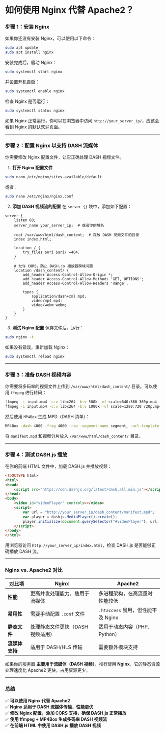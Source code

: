 # **如何使用 Nginx 代替 Apache2？**
### **步骤 1：安装 Nginx**
如果你还没有安装 Nginx，可以使用以下命令：
```bash
sudo apt update
sudo apt install nginx
```
安装完成后，启动 Nginx：
```bash
sudo systemctl start nginx
```
并设置开机自启：
```bash
sudo systemctl enable nginx
```
检查 Nginx 是否运行：
```bash
sudo systemctl status nginx
```
如果 Nginx 正常运行，你可以在浏览器中访问 `http://your_server_ip/`，应该会看到 Nginx 的默认欢迎页面。

---

### **步骤 2：配置 Nginx 以支持 DASH 流媒体**
你需要修改 Nginx 配置文件，让它正确处理 DASH 视频文件。

1. **打开 Nginx 配置文件**
```bash
sudo nano /etc/nginx/sites-available/default
```
或者：
```bash
sudo nano /etc/nginx/nginx.conf
```

2. **添加 DASH 视频流的配置**
在 `server {}` 块中，添加如下配置：
```nginx
server {
    listen 80;
    server_name your_server_ip;  # 或者你的域名

    root /var/www/html/dash_content;  # 存放 DASH 视频文件的目录
    index index.html;

    location / {
        try_files $uri $uri/ =404;
    }

    # 允许 CORS，防止 DASH.js 播放器跨域问题
    location /dash_content/ {
        add_header Access-Control-Allow-Origin *;
        add_header Access-Control-Allow-Methods 'GET, OPTIONS';
        add_header Access-Control-Allow-Headers 'Range';

        types {
            application/dash+xml mpd;
            video/mp4 mp4;
            video/webm webm;
        }
    }
}
```

3. **测试 Nginx 配置**
保存文件后，运行：
```bash
sudo nginx -t
```
如果没有错误，重新加载 Nginx：
```bash
sudo systemctl reload nginx
```

---

### **步骤 3：准备 DASH 视频内容**
你需要将多码率的视频文件上传到 `/var/www/html/dash_content/` 目录。可以使用 `ffmpeg` 进行转码：
```bash
ffmpeg -i input.mp4 -c:v libx264 -b:v 500k -vf scale=640:360 360p.mp4
ffmpeg -i input.mp4 -c:v libx264 -b:v 1000k -vf scale=1280:720 720p.mp4
```
然后使用 `MP4Box` 生成 MPD（DASH 清单）：
```bash
MP4Box -dash 4000 -frag 4000 -rap -segment-name segment_ -url-template -out manifest.mpd 360p.mp4 720p.mp4
```
将 `manifest.mpd` 和视频分片放入 `/var/www/html/dash_content/` 目录。

---

### **步骤 4：测试 DASH.js 播放**
在你的前端 HTML 文件中，加载 DASH.js 并播放视频：
```html
<!DOCTYPE html>
<html>
<head>
    <script src="https://cdn.dashjs.org/latest/dash.all.min.js"></script>
</head>
<body>
    <video id="videoPlayer" controls></video>
    <script>
        var url = "http://your_server_ip/dash_content/manifest.mpd";
        var player = dashjs.MediaPlayer().create();
        player.initialize(document.querySelector("#videoPlayer"), url, true);
    </script>
</body>
</html>
```
用浏览器访问 `http://your_server_ip/index.html`，检查 DASH.js 是否能够正确播放 DASH 流。

---

### **Nginx vs. Apache2 对比**
| **对比项**   | **Nginx** | **Apache2** |
|-------------|---------|---------|
| **性能** | 更高并发处理能力，适用于流媒体 | 多进程架构，在高流量时性能较低 |
| **易用性** | 需要手动配置 `.conf` 文件 | `.htaccess` 易用，但性能不及 Nginx |
| **静态文件** | 处理静态文件更快（DASH 视频适用） | 适用于动态内容（PHP、Python） |
| **流媒体支持** | 适用于 DASH/HLS 传输 | 需要额外模块支持 |

如果你的服务器 **主要用于流媒体（DASH 视频）**，推荐使用 **Nginx**，它的静态资源处理速度比 Apache2 更快，占用资源更少。

---

### **总结**
✅ **可以使用 Nginx 代替 Apache2**  
✅ **Nginx 适用于 DASH 流媒体传输，性能更优**  
✅ **修改 Nginx 配置，添加 CORS 支持，确保 DASH.js 正常播放**  
✅ **使用 ffmpeg + MP4Box 生成多码率 DASH 视频流**  
✅ **在前端 HTML 中使用 DASH.js 播放 DASH 视频**  
